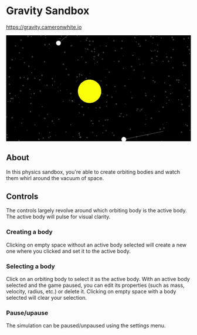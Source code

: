 # Gravity Sandbox

https://gravity.cameronwhite.io

![Gravity sandbox animated GIF](https://github.com/SophiaWhiteMA/GravitySandbox/blob/master/animated.gif?raw=true)

## About 

 In this physics sandbox, you're able to create orbiting bodies and watch them whirl around the vacuum of space. 

 ## Controls

The controls largely revolve around which orbiting body is the active body. The active body will pulse for visual clarity. 

### Creating a body

Clicking on empty space without an active body selected will create a new one where you clicked and set it to the active body. 

### Selecting a body

Click on an orbiting body to select it as the active body. With an active body selected and the game paused, you can edit its properties (such as mass, velocity, radius, etc.) or delete it. Clicking on empty space with a body selected will clear your selection. 

### Pause/upause

The simulation can be paused/unpaused using the settings menu. 
